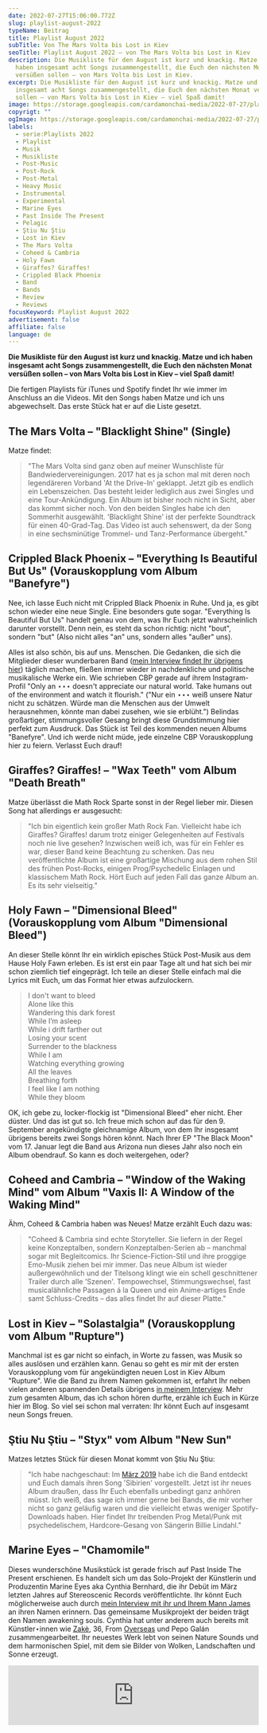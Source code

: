 ```yaml
---
date: 2022-07-27T15:06:00.772Z
slug: playlist-august-2022
typeName: Beitrag
title: Playlist August 2022
subTitle: Von The Mars Volta bis Lost in Kiev
seoTitle: Playlist August 2022 – von The Mars Volta bis Lost in Kiev
description: Die Musikliste für den August ist kurz und knackig. Matze und ich
  haben insgesamt acht Songs zusammengestellt, die Euch den nächsten Monat
  versüßen sollen – von Mars Volta bis Lost in Kiev.
excerpt: Die Musikliste für den August ist kurz und knackig. Matze und ich haben
  insgesamt acht Songs zusammengestellt, die Euch den nächsten Monat versüßen
  sollen – von Mars Volta bis Lost in Kiev – viel Spaß damit!
image: https://storage.googleapis.com/cardamonchai-media/2022-07-27/playlist-august-jpeg-imagine-080808_68625f_1024_768/640.webp
copyrigt: ""
ogImage: https://storage.googleapis.com/cardamonchai-media/2022-07-27/playlist-august-fb-jpeg-imagine-080808_625d5a_1200_628/640.webp
labels:
  - serie:Playlists 2022
  - Playlist
  - Musik
  - Musikliste
  - Post-Music
  - Post-Rock
  - Post-Metal
  - Heavy Music
  - Instrumental
  - Experimental
  - Marine Eyes
  - Past Inside The Present
  - Pelagic
  - Ştiu Nu Ştiu
  - Lost in Kiev
  - The Mars Volta
  - Coheed & Cambria
  - Holy Fawn
  - Giraffes? Giraffes!
  - Crippled Black Phoenix
  - Band
  - Bands
  - Review
  - Reviews
focusKeyword: Playlist August 2022
advertisement: false
affiliate: false
language: de
---
```

**Die Musikliste für den August ist kurz und knackig. Matze und ich haben insgesamt acht Songs zusammengestellt, die Euch den nächsten Monat versüßen sollen – von Mars Volta bis Lost in Kiev – viel Spaß damit!**

Die fertigen Playlists für iTunes und Spotify findet Ihr wie immer im Anschluss an die Videos. Mit den Songs haben Matze und ich uns abgewechselt. Das erste Stück hat er auf die Liste gesetzt.

## The Mars Volta – "Blacklight Shine" (Single)

Matze findet:

> "The Mars Volta sind ganz oben auf meiner Wunschliste für Bandwiedervereinigungen. 2017 hat es ja schon mal mit deren noch legendäreren Vorband 'At the Drive-In' geklappt. Jetzt gib es endlich ein Lebenszeichen. Das besteht leider lediglich aus zwei Singles und eine Tour-Ankündigung. Ein Album ist bisher noch nicht in Sicht, aber das kommt sicher noch. Von den beiden Singles habe ich den Sommerhit ausgewählt. 'Blacklight Shine' ist der perfekte Soundtrack für einen 40-Grad-Tag. Das Video ist auch sehenswert, da der Song in eine sechsminütige Trommel- und Tanz-Performance übergeht."

<YouTube id="rYAR6bpf85Q" />

## Crippled Black Phoenix – "Everything Is Beautiful But Us" (Vorauskopplung vom Album "Banefyre")

Nee, ich lasse Euch nicht mit Crippled Black Phoenix in Ruhe. Und ja, es gibt schon wieder eine neue Single. Eine besonders gute sogar. "Everything Is Beautiful But Us" handelt genau von dem, was Ihr Euch jetzt wahrscheinlich darunter vorstellt. Denn nein, es steht da schon richtig: nicht "bout", sondern "but" (Also nicht alles "an" uns, sondern alles "außer" uns). 

Alles ist also schön, bis auf uns. Menschen. Die Gedanken, die sich die Mitglieder dieser wunderbaren Band ([mein Interview findet Ihr übrigens hier](/2020/12/crippled-black-phoenix-interview/)) täglich machen, fließen immer wieder in nachdenkliche und politische musikalische Werke ein. Wie schrieben CBP gerade auf ihrem Instagram-Profil "Only an ⋆⋆⋆ doesn't appreciate our natural world. Take humans out of the environment and watch it flourish." ("Nur ein ⋆⋆⋆ weiß unsere Natur nicht zu schätzen. Würde man die Menschen aus der Umwelt herausnehmen, könnte man dabei zusehen, wie sie erblüht.") Belindas großartiger, stimmungsvoller Gesang bringt diese Grundstimmung hier perfekt zum Ausdruck. Das Stück ist Teil des kommenden neuen Albums "Banefyre". Und ich werde nicht müde, jede einzelne CBP Vorauskopplung hier zu feiern. Verlasst Euch drauf!

<YouTube id="07XHKXhfah0" />

## Giraffes? Giraffes! – "Wax Teeth" vom Album "Death Breath"

Matze überlässt die Math Rock Sparte sonst in der Regel lieber mir. Diesen Song hat allerdings er ausgesucht:

> "Ich bin eigentlich kein großer Math Rock Fan. Vielleicht habe ich Giraffes? Giraffes! darum trotz einiger Gelegenheiten auf Festivals noch nie live gesehen? Inzwischen weiß ich, was für ein Fehler es war, dieser Band keine Beachtung zu schenken. Das neu veröffentlichte Album ist eine großartige Mischung aus dem rohen Stil des frühen Post-Rocks, einigen Prog/Psychedelic Einlagen und klassischem Math Rock.  Hört Euch auf jeden Fall das ganze Album an. Es its sehr vielseitig."

<YouTube id="sYPHRfS9OO0" />

## Holy Fawn – "Dimensional Bleed" (Vorauskopplung vom Album "Dimensional Bleed")
An dieser Stelle könnt Ihr ein wirklich episches Stück Post-Musik aus dem Hause Holy Fawn erleben. Es ist erst ein paar Tage alt und hat sich bei mir schon ziemlich tief eingeprägt. Ich teile an dieser Stelle einfach mal die Lyrics mit Euch, um das Format hier etwas aufzulockern.

> I don't want to bleed<br/>
> Alone like this<br/>
> Wandering this dark forest<br/>
> While I’m asleep<br/>
> While i drift farther out<br/>
> Losing your scent<br/>
> Surrender to the blackness<br/>
> While I am<br/>
> Watching everything growing<br/>
> All the leaves<br/>
> Breathing forth<br/>
> I feel like I am nothing<br/>
> While they bloom<br/>

OK, ich gebe zu, locker-flockig ist "Dimensional Bleed" eher nicht. Eher düster. Und das ist gut so. Ich freue mich schon auf das für den 9. September angekündigte gleichnamige Album, von dem Ihr insgesamt übrigens bereits zwei Songs hören könnt. Nach Ihrer EP "The Black Moon" vom 17. Januar legt die Band aus Arizona nun dieses Jahr also noch ein Album obendrauf. So kann es doch weitergehen, oder?

<YouTube id="-CSMM0Id9mw" />

## Coheed and Cambria – "Window of the Waking Mind" vom Album "Vaxis II: A Window of the Waking Mind"

Ähm, Coheed & Cambria haben was Neues! Matze erzählt Euch dazu was:

> "Coheed & Cambria sind echte Storyteller. Sie liefern in der Regel keine Konzeptalben, sondern Konzeptalben-Serien ab – manchmal sogar mit Begleitcomics. Ihr Science-Fiction-Stil und ihre proggige Emo-Musik ziehen bei mir immer. Das neue Album ist wieder außergewöhnlich und der Titelsong klingt wie ein schell geschnittener Trailer durch alle 'Szenen'. Tempowechsel, Stimmungswechsel, fast musicalähnliche Passagen á la Queen und ein Anime-artiges Ende samt Schluss-Credits – das alles findet Ihr auf dieser Platte."

<YouTube id="WscFSf_OjHA" />

## Lost in Kiev – "Solastalgia" (Vorauskopplung vom Album "Rupture")

Manchmal ist es gar nicht so einfach, in Worte zu fassen, was Musik so alles auslösen und erzählen kann. Genau so geht es mir mit der ersten Vorauskopplung vom für angekündigten neuen Lost in Kiev Album "Rupture". Wie die Band zu ihrem Namen gekommen ist, erfahrt Ihr neben vielen anderen spannenden Details übrigens [in meinem Interview](/2020/07/lost-in-kiev-interview/). Mehr zum gesamten Album, das ich schon hören durfte, erzähle ich Euch in Kürze hier im Blog. So viel sei schon mal verraten: Ihr könnt Euch auf insgesamt neun Songs freuen.

<YouTube id="LbL7kZzlpcg" />

## Ştiu Nu Ştiu – "Styx" vom Album "New Sun"

Matzes letztes Stück für diesen Monat kommt von Ştiu Nu Ştiu:

> "Ich habe nachgeschaut: Im [März 2019](/2019/03/10-songs-fuer-den-april/) habe ich die Band entdeckt und Euch damals ihren Song 'Sibirien' vorgestellt. Jetzt ist ihr neues Album draußen, dass Ihr Euch ebenfalls unbedingt ganz anhören müsst. Ich weiß, das sage ich immer gerne bei Bands, die mir vorher nicht so ganz geläufig waren und die vielleicht etwas weniger Spotify-Downloads haben. Hier findet Ihr treibenden Prog Metal/Punk mit psychedelischem, Hardcore-Gesang von Sängerin Billie Lindahl."

<YouTube id="l_bOVxoyJcM" />

## Marine Eyes – "Chamomile"

Dieses wunderschöne Musikstück ist gerade frisch auf Past Inside The Present erschienen. Es handelt sich um das Solo-Projekt der Künstlerin und Produzentin Marine Eyes aka Cynthia Bernhard, die ihr Debüt im März letzten Jahres auf Stereoscenic Records veröffentlichte. Ihr könnt Euch möglicherweise auch durch [mein Interview mit ihr und Ihrem Mann James](/2021/10/awakened-souls/) an ihren Namen erinnern. Das gemeinsame Musikprojekt der beiden trägt den Namen awakening souls. Cynthia hat unter anderem auch bereits mit Künstler⋆innen wie [Zakè](/2022/05/zake-sound-space-variations/), 36, From [Overseas](/2020/04/from-overseas-interview/) und Pepo Galán zusammengearbeitet. Ihr neuestes Werk lebt von seinen Nature Sounds und dem harmonischen Spiel, mit dem sie Bilder von Wolken, Landschaften und Sonne erzeugt.

<iframe style="border: 0; width: 100%; height: 120px;" src="https://bandcamp.com/EmbeddedPlayer/album=2724893815/size=large/bgcol=ffffff/linkcol=5c9b72/tracklist=false/artwork=small/transparent=true/" seamless><a href="https://pitp.bandcamp.com/album/chamomile">chamomile by marine eyes</a></iframe>

<Playlist
  spotify="5IegixYN00rbrt7NsIfAOI?si=ea56f9d244d44589"
  itunes="2022-07-27-rock-n-roll-vegan/pl.u-89M6iXeGBGJ"
/>
